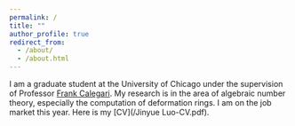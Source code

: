 ```yaml
---
permalink: /
title: ""
author_profile: true
redirect_from: 
  - /about/
  - /about.html
---
```


I am a graduate student at the University of Chicago under the supervision of Professor [Frank Calegari](https://math.uchicago.edu/~fcale/). My research is in the area of algebraic number theory, especially the computation of deformation rings. I am on the job market this year. Here is my [CV](/Jinyue Luo-CV.pdf).

